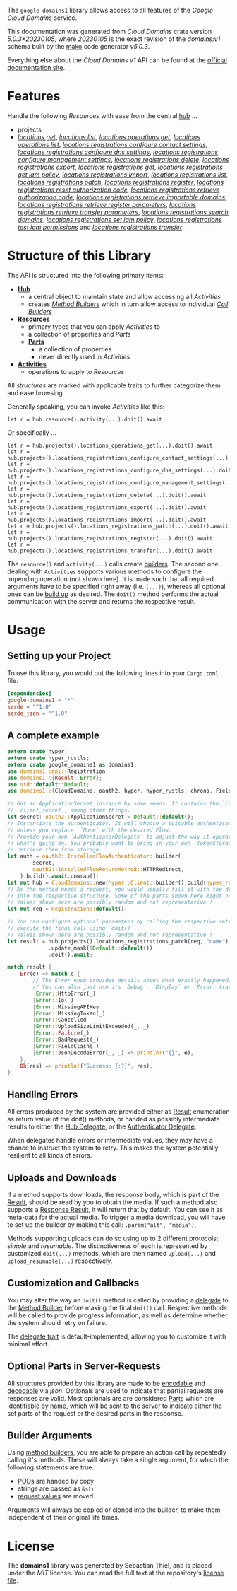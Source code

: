 <!---
DO NOT EDIT !
This file was generated automatically from 'src/generator/templates/api/README.md.mako'
DO NOT EDIT !
-->
The `google-domains1` library allows access to all features of the *Google Cloud Domains* service.

This documentation was generated from *Cloud Domains* crate version *5.0.3+20230105*, where *20230105* is the exact revision of the *domains:v1* schema built by the [mako](http://www.makotemplates.org/) code generator *v5.0.3*.

Everything else about the *Cloud Domains* *v1* API can be found at the
[official documentation site](https://cloud.google.com/domains/).
# Features

Handle the following *Resources* with ease from the central [hub](https://docs.rs/google-domains1/5.0.3+20230105/google_domains1/CloudDomains) ... 

* projects
 * [*locations get*](https://docs.rs/google-domains1/5.0.3+20230105/google_domains1/api::ProjectLocationGetCall), [*locations list*](https://docs.rs/google-domains1/5.0.3+20230105/google_domains1/api::ProjectLocationListCall), [*locations operations get*](https://docs.rs/google-domains1/5.0.3+20230105/google_domains1/api::ProjectLocationOperationGetCall), [*locations operations list*](https://docs.rs/google-domains1/5.0.3+20230105/google_domains1/api::ProjectLocationOperationListCall), [*locations registrations configure contact settings*](https://docs.rs/google-domains1/5.0.3+20230105/google_domains1/api::ProjectLocationRegistrationConfigureContactSettingCall), [*locations registrations configure dns settings*](https://docs.rs/google-domains1/5.0.3+20230105/google_domains1/api::ProjectLocationRegistrationConfigureDnsSettingCall), [*locations registrations configure management settings*](https://docs.rs/google-domains1/5.0.3+20230105/google_domains1/api::ProjectLocationRegistrationConfigureManagementSettingCall), [*locations registrations delete*](https://docs.rs/google-domains1/5.0.3+20230105/google_domains1/api::ProjectLocationRegistrationDeleteCall), [*locations registrations export*](https://docs.rs/google-domains1/5.0.3+20230105/google_domains1/api::ProjectLocationRegistrationExportCall), [*locations registrations get*](https://docs.rs/google-domains1/5.0.3+20230105/google_domains1/api::ProjectLocationRegistrationGetCall), [*locations registrations get iam policy*](https://docs.rs/google-domains1/5.0.3+20230105/google_domains1/api::ProjectLocationRegistrationGetIamPolicyCall), [*locations registrations import*](https://docs.rs/google-domains1/5.0.3+20230105/google_domains1/api::ProjectLocationRegistrationImportCall), [*locations registrations list*](https://docs.rs/google-domains1/5.0.3+20230105/google_domains1/api::ProjectLocationRegistrationListCall), [*locations registrations patch*](https://docs.rs/google-domains1/5.0.3+20230105/google_domains1/api::ProjectLocationRegistrationPatchCall), [*locations registrations register*](https://docs.rs/google-domains1/5.0.3+20230105/google_domains1/api::ProjectLocationRegistrationRegisterCall), [*locations registrations reset authorization code*](https://docs.rs/google-domains1/5.0.3+20230105/google_domains1/api::ProjectLocationRegistrationResetAuthorizationCodeCall), [*locations registrations retrieve authorization code*](https://docs.rs/google-domains1/5.0.3+20230105/google_domains1/api::ProjectLocationRegistrationRetrieveAuthorizationCodeCall), [*locations registrations retrieve importable domains*](https://docs.rs/google-domains1/5.0.3+20230105/google_domains1/api::ProjectLocationRegistrationRetrieveImportableDomainCall), [*locations registrations retrieve register parameters*](https://docs.rs/google-domains1/5.0.3+20230105/google_domains1/api::ProjectLocationRegistrationRetrieveRegisterParameterCall), [*locations registrations retrieve transfer parameters*](https://docs.rs/google-domains1/5.0.3+20230105/google_domains1/api::ProjectLocationRegistrationRetrieveTransferParameterCall), [*locations registrations search domains*](https://docs.rs/google-domains1/5.0.3+20230105/google_domains1/api::ProjectLocationRegistrationSearchDomainCall), [*locations registrations set iam policy*](https://docs.rs/google-domains1/5.0.3+20230105/google_domains1/api::ProjectLocationRegistrationSetIamPolicyCall), [*locations registrations test iam permissions*](https://docs.rs/google-domains1/5.0.3+20230105/google_domains1/api::ProjectLocationRegistrationTestIamPermissionCall) and [*locations registrations transfer*](https://docs.rs/google-domains1/5.0.3+20230105/google_domains1/api::ProjectLocationRegistrationTransferCall)




# Structure of this Library

The API is structured into the following primary items:

* **[Hub](https://docs.rs/google-domains1/5.0.3+20230105/google_domains1/CloudDomains)**
    * a central object to maintain state and allow accessing all *Activities*
    * creates [*Method Builders*](https://docs.rs/google-domains1/5.0.3+20230105/google_domains1/client::MethodsBuilder) which in turn
      allow access to individual [*Call Builders*](https://docs.rs/google-domains1/5.0.3+20230105/google_domains1/client::CallBuilder)
* **[Resources](https://docs.rs/google-domains1/5.0.3+20230105/google_domains1/client::Resource)**
    * primary types that you can apply *Activities* to
    * a collection of properties and *Parts*
    * **[Parts](https://docs.rs/google-domains1/5.0.3+20230105/google_domains1/client::Part)**
        * a collection of properties
        * never directly used in *Activities*
* **[Activities](https://docs.rs/google-domains1/5.0.3+20230105/google_domains1/client::CallBuilder)**
    * operations to apply to *Resources*

All *structures* are marked with applicable traits to further categorize them and ease browsing.

Generally speaking, you can invoke *Activities* like this:

```Rust,ignore
let r = hub.resource().activity(...).doit().await
```

Or specifically ...

```ignore
let r = hub.projects().locations_operations_get(...).doit().await
let r = hub.projects().locations_registrations_configure_contact_settings(...).doit().await
let r = hub.projects().locations_registrations_configure_dns_settings(...).doit().await
let r = hub.projects().locations_registrations_configure_management_settings(...).doit().await
let r = hub.projects().locations_registrations_delete(...).doit().await
let r = hub.projects().locations_registrations_export(...).doit().await
let r = hub.projects().locations_registrations_import(...).doit().await
let r = hub.projects().locations_registrations_patch(...).doit().await
let r = hub.projects().locations_registrations_register(...).doit().await
let r = hub.projects().locations_registrations_transfer(...).doit().await
```

The `resource()` and `activity(...)` calls create [builders][builder-pattern]. The second one dealing with `Activities` 
supports various methods to configure the impending operation (not shown here). It is made such that all required arguments have to be 
specified right away (i.e. `(...)`), whereas all optional ones can be [build up][builder-pattern] as desired.
The `doit()` method performs the actual communication with the server and returns the respective result.

# Usage

## Setting up your Project

To use this library, you would put the following lines into your `Cargo.toml` file:

```toml
[dependencies]
google-domains1 = "*"
serde = "^1.0"
serde_json = "^1.0"
```

## A complete example

```Rust
extern crate hyper;
extern crate hyper_rustls;
extern crate google_domains1 as domains1;
use domains1::api::Registration;
use domains1::{Result, Error};
use std::default::Default;
use domains1::{CloudDomains, oauth2, hyper, hyper_rustls, chrono, FieldMask};

// Get an ApplicationSecret instance by some means. It contains the `client_id` and 
// `client_secret`, among other things.
let secret: oauth2::ApplicationSecret = Default::default();
// Instantiate the authenticator. It will choose a suitable authentication flow for you, 
// unless you replace  `None` with the desired Flow.
// Provide your own `AuthenticatorDelegate` to adjust the way it operates and get feedback about 
// what's going on. You probably want to bring in your own `TokenStorage` to persist tokens and
// retrieve them from storage.
let auth = oauth2::InstalledFlowAuthenticator::builder(
        secret,
        oauth2::InstalledFlowReturnMethod::HTTPRedirect,
    ).build().await.unwrap();
let mut hub = CloudDomains::new(hyper::Client::builder().build(hyper_rustls::HttpsConnectorBuilder::new().with_native_roots().https_or_http().enable_http1().build()), auth);
// As the method needs a request, you would usually fill it with the desired information
// into the respective structure. Some of the parts shown here might not be applicable !
// Values shown here are possibly random and not representative !
let mut req = Registration::default();

// You can configure optional parameters by calling the respective setters at will, and
// execute the final call using `doit()`.
// Values shown here are possibly random and not representative !
let result = hub.projects().locations_registrations_patch(req, "name")
             .update_mask(&Default::default())
             .doit().await;

match result {
    Err(e) => match e {
        // The Error enum provides details about what exactly happened.
        // You can also just use its `Debug`, `Display` or `Error` traits
         Error::HttpError(_)
        |Error::Io(_)
        |Error::MissingAPIKey
        |Error::MissingToken(_)
        |Error::Cancelled
        |Error::UploadSizeLimitExceeded(_, _)
        |Error::Failure(_)
        |Error::BadRequest(_)
        |Error::FieldClash(_)
        |Error::JsonDecodeError(_, _) => println!("{}", e),
    },
    Ok(res) => println!("Success: {:?}", res),
}

```
## Handling Errors

All errors produced by the system are provided either as [Result](https://docs.rs/google-domains1/5.0.3+20230105/google_domains1/client::Result) enumeration as return value of
the doit() methods, or handed as possibly intermediate results to either the 
[Hub Delegate](https://docs.rs/google-domains1/5.0.3+20230105/google_domains1/client::Delegate), or the [Authenticator Delegate](https://docs.rs/yup-oauth2/*/yup_oauth2/trait.AuthenticatorDelegate.html).

When delegates handle errors or intermediate values, they may have a chance to instruct the system to retry. This 
makes the system potentially resilient to all kinds of errors.

## Uploads and Downloads
If a method supports downloads, the response body, which is part of the [Result](https://docs.rs/google-domains1/5.0.3+20230105/google_domains1/client::Result), should be
read by you to obtain the media.
If such a method also supports a [Response Result](https://docs.rs/google-domains1/5.0.3+20230105/google_domains1/client::ResponseResult), it will return that by default.
You can see it as meta-data for the actual media. To trigger a media download, you will have to set up the builder by making
this call: `.param("alt", "media")`.

Methods supporting uploads can do so using up to 2 different protocols: 
*simple* and *resumable*. The distinctiveness of each is represented by customized 
`doit(...)` methods, which are then named `upload(...)` and `upload_resumable(...)` respectively.

## Customization and Callbacks

You may alter the way an `doit()` method is called by providing a [delegate](https://docs.rs/google-domains1/5.0.3+20230105/google_domains1/client::Delegate) to the 
[Method Builder](https://docs.rs/google-domains1/5.0.3+20230105/google_domains1/client::CallBuilder) before making the final `doit()` call. 
Respective methods will be called to provide progress information, as well as determine whether the system should 
retry on failure.

The [delegate trait](https://docs.rs/google-domains1/5.0.3+20230105/google_domains1/client::Delegate) is default-implemented, allowing you to customize it with minimal effort.

## Optional Parts in Server-Requests

All structures provided by this library are made to be [encodable](https://docs.rs/google-domains1/5.0.3+20230105/google_domains1/client::RequestValue) and 
[decodable](https://docs.rs/google-domains1/5.0.3+20230105/google_domains1/client::ResponseResult) via *json*. Optionals are used to indicate that partial requests are responses 
are valid.
Most optionals are are considered [Parts](https://docs.rs/google-domains1/5.0.3+20230105/google_domains1/client::Part) which are identifiable by name, which will be sent to 
the server to indicate either the set parts of the request or the desired parts in the response.

## Builder Arguments

Using [method builders](https://docs.rs/google-domains1/5.0.3+20230105/google_domains1/client::CallBuilder), you are able to prepare an action call by repeatedly calling it's methods.
These will always take a single argument, for which the following statements are true.

* [PODs][wiki-pod] are handed by copy
* strings are passed as `&str`
* [request values](https://docs.rs/google-domains1/5.0.3+20230105/google_domains1/client::RequestValue) are moved

Arguments will always be copied or cloned into the builder, to make them independent of their original life times.

[wiki-pod]: http://en.wikipedia.org/wiki/Plain_old_data_structure
[builder-pattern]: http://en.wikipedia.org/wiki/Builder_pattern
[google-go-api]: https://github.com/google/google-api-go-client

# License
The **domains1** library was generated by Sebastian Thiel, and is placed 
under the *MIT* license.
You can read the full text at the repository's [license file][repo-license].

[repo-license]: https://github.com/Byron/google-apis-rsblob/main/LICENSE.md

